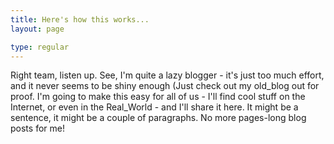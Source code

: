 ```yaml
---
title: Here's how this works...
layout: page

type: regular
---
```


Right team, listen up.
See, I'm quite a lazy blogger - it's just too much effort, and it never seems
to be shiny enough (Just check out my old_blog out for proof.
I'm going to make this easy for all of us - I'll find cool stuff on the
Internet, or even in the Real_World - and I'll share it here. It might be a
sentence, it might be a couple of paragraphs. No more pages-long blog posts for
me!

